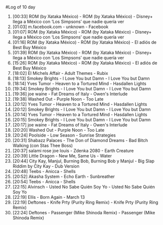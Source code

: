 #Log of 10 day

1. [00:33] ROM (by Xataka México) - ROM (by Xataka México) - Disney+ llega a México con ‘Los Simpsons’ que nadie quería ver
1. [01:03] m.facebook.com - unknown - Facebook
1. [01:07] ROM (by Xataka México) - ROM (by Xataka México) - Disney+ llega a México con ‘Los Simpsons’ que nadie quería ver
1. [01:16] ROM (by Xataka México) - ROM (by Xataka México) - El adiós de Best Buy México
1. [01:39] ROM (by Xataka México) - ROM (by Xataka México) - Disney+ llega a México con ‘Los Simpsons’ que nadie quería ver
1. [15:26] ROM (by Xataka México) - ROM (by Xataka México) - El adiós de Best Buy México
1. [18:02] El Michels Affair - Adult Themes - Rubix
1. [18:13] Smokey Brights - I Love You but Damn - I Love You but Damn
1. [18:14] Yves Tumor - Heaven to a Tortured Mind - Hasdallen Lights
1. [19:34] Smokey Brights - I Love You but Damn - I Love You but Damn
1. [19:36] joe waine - Fat Dreams of Italy - Owen's Interlude
1. [19:38] Washed Out - Purple Noon - Too Late
1. [20:12] Yves Tumor - Heaven to a Tortured Mind - Hasdallen Lights
1. [20:12] Smokey Brights - I Love You but Damn - I Love You but Damn
1. [20:14] Yves Tumor - Heaven to a Tortured Mind - Hasdallen Lights
1. [20:15] Smokey Brights - I Love You but Damn - I Love You but Damn
1. [20:17] joe waine - Fat Dreams of Italy - Owen's Interlude
1. [20:20] Washed Out - Purple Noon - Too Late
1. [20:24] Poolside - Low Season - Sunrise Strategies
1. [20:31] Shabazz Palaces - The Don of Diamond Dreams - Bad Bitch Walking (con Stas Thee Boss)
1. [20:37] salami rose joe louis - Zdenka 2080 - Earth Creature
1. [20:39] Little Dragon - New Me, Same Us - Water
1. [20:44] City Kay, Manjul, Burning Bob, Burning Bob y Manjul - Big Slap Riddim by City Kay - Dub Version
1. [20:48] Teebs - Anicca - Shells
1. [20:52] Akasha System - Echo Earth - Sunbreather
1. [20:54] Teebs - Anicca - Shells
1. [22:15] Alvinsch - Usted No Sabe Quién Soy Yo - Usted No Sabe Quién Soy Yo
1. [22:19] Ellis - Born Again - March 13
1. [22:19] Deftones - Knife Prty (Purity Ring Remix) - Knife Prty (Purity Ring Remix)
1. [22:24] Deftones - Passenger (Mike Shinoda Remix) - Passenger (Mike Shinoda Remix)
